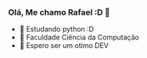 ### Olá, Me chamo Rafael :D 👋

- 🔭 Estudando python :D
- 🌱 Faculdade Ciência da Computação 
- 👯 Espero ser um otimo DEV


